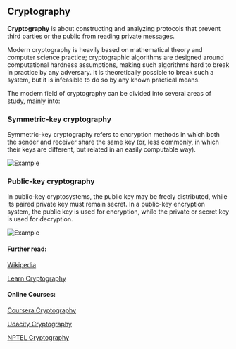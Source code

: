 ## Cryptography
__Cryptography__ is about constructing and analyzing protocols that prevent third parties or the public from reading private messages.

Modern cryptography is heavily based on mathematical theory and computer science practice; cryptographic algorithms are designed around computational hardness assumptions, making such algorithms hard to break in practice by any adversary. It is theoretically possible to break such a system, but it is infeasible to do so by any known practical means.

The modern field of cryptography can be divided into several areas of study, mainly into:
### Symmetric-key cryptography
Symmetric-key cryptography refers to encryption methods in which both the sender and receiver share the same key (or, less commonly, in which their keys are different, but related in an easily computable way).

![Example](https://upload.wikimedia.org/wikipedia/commons/2/27/Symmetric_key_encryption.svg)

### Public-key cryptography
In public-key cryptosystems, the public key may be freely distributed, while its paired private key must remain secret. In a public-key encryption system, the public key is used for encryption, while the private or secret key is used for decryption.

![Example](https://upload.wikimedia.org/wikipedia/commons/f/f9/Public_key_encryption.svg)

#### Further read:
[Wikipedia](https://en.wikipedia.org/wiki/Cryptography)

[Learn Cryptography](https://learncryptography.com/)

#### Online Courses:
[Coursera Cryptography](https://www.coursera.org/learn/crypto)

[Udacity Cryptography](https://in.udacity.com/course/applied-cryptography--cs387)

[NPTEL Cryptography](https://onlinecourses.nptel.ac.in/noc16_cs21/preview)


